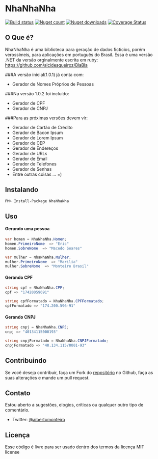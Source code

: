 NhaNhaNha
=====

[![Build status](https://ci.appveyor.com/api/projects/status/e0y68wryloh0vg0k?svg=true)](https://ci.appveyor.com/project/AlbertoMonteiro/nhanhanha)
[![Nuget count](http://img.shields.io/nuget/v/NhaNhaNha.svg)](http://www.nuget.org/packages/NhaNhaNha/)
[![Nuget downloads](http://img.shields.io/nuget/dt/NhaNhaNha.svg)](http://www.nuget.org/packages/NhaNhaNha/)
[![Coverage Status](https://coveralls.io/repos/AlbertoMonteiro/NhaNhaNha/badge.svg)](https://coveralls.io/r/AlbertoMonteiro/NhaNhaNha)


O Que é?
--------

NhaNhaNha é uma biblioteca para geração de dados fictícios, porém verossímeis, para aplicações em português do Brasil.
Essa é uma versão .NET da versão orginalmente escrita em ruby: https://github.com/alcidesqueiroz/BlaBla

###A versão inicial(1.0.1) já conta com:

*	Gerador de Nomes Próprios de Pessoas

###Na versão 1.0.2 foi incluído:
*	Gerador de CPF
*	Gerador de CNPJ

###Para as próximas versões devem vir:

*	Gerador de Cartão de Crédito
*	Gerador de Bacon Ipsum
*	Gerador de Lorem Ipsum
*	Gerador de CEP	
*	Gerador de Endereços
*	Gerador de URLs
*	Gerador de Email
*	Gerador de Telefones
*	Gerador de Senhas
*	Entre outras coisas ... =)


Instalando
----------
```bash
PM> Install-Package NhaNhaNha
```

Uso
-----

#### Gerando uma pessoa

```csharp
var homen = NhaNhaNha.Homen;
homen.PrimeiroNome  => "Eric"
homen.SobreNome  => "Macedo Soares"

var mulher = NhaNhaNha.Mulher;
mulher.PrimeiroNome  => "Marilia"
mulher.SobreNome  => "Monteiro Brasil"
```

#### Gerando CPF

```csharp
string cpf = NhaNhaNha.CPF;
cpf => "17420059691"

string cpfFormatado = NhaNhaNha.CPFFormatado;
cpfFormatado => "174.200.596-91"
```

#### Gerando CNPJ

```csharp
string cnpj = NhaNhaNha.CNPJ;
cnpj => "40134115000193"

string cnpjFormatado = NhaNhaNha.CNPJFormatado;
cnpjFormatado => "40.134.115/0001-93"
```

Contribuindo
------------
Se você deseja contribuir, faça um Fork do [repositório](https://github.com/AlbertoMonteiro/NhaNhaNha) no Github, faça as suas alterações e mande um pull request.


Contato
-------
Estou aberto a sugestões, elogios, críticas ou qualquer outro tipo de comentário. 

*	Twitter: [@aibertomonteiro](http://www.twitter.com/aibertomonteiro)

Licença
-------
Esse código é livre para ser usado dentro dos termos da licença MIT license
